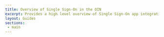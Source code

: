 ```yaml
---
title: Overview of Single Sign-On in the OIN
excerpt: Provides a high level overview of Single Sign-On app integrations for the Okta Integration Network.
layout: Guides
sections:
 - main
---
```

